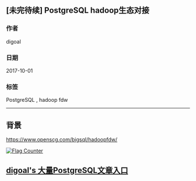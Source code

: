 ## [未完待续] PostgreSQL hadoop生态对接
    
### 作者    
digoal    
    
### 日期    
2017-10-01    
    
### 标签    
PostgreSQL , hadoop fdw     
    
----    
    
## 背景    

https://www.openscg.com/bigsql/hadoopfdw/
  
<a rel="nofollow" href="http://info.flagcounter.com/h9V1"  ><img src="http://s03.flagcounter.com/count/h9V1/bg_FFFFFF/txt_000000/border_CCCCCC/columns_2/maxflags_12/viewers_0/labels_0/pageviews_0/flags_0/"  alt="Flag Counter"  border="0"  ></a>  
  
  
  
  
  
  
## [digoal's 大量PostgreSQL文章入口](https://github.com/digoal/blog/blob/master/README.md "22709685feb7cab07d30f30387f0a9ae")
  
